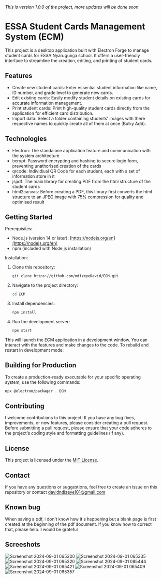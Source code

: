 _This is version 1.0.0 of the project, more updates will be done soon_

# ESSA Student Cards Management System (ECM)

This project is a desktop application built with Electron Forge to manage student cards for ESSA Nyarugunga school. It offers a user-friendly interface to streamline the creation, editing, and printing of student cards.

## Features

- Create new student cards: Enter essential student information like name, ID number, and grade level to generate new cards.
- Edit existing cards: Easily modify student details on existing cards for accurate information management.
- Print student cards: Print high-quality student cards directly from the application for efficient card distribution.
- Import data: Select a folder containing students' images with there respective names to quickly create all of them at once (Bulky Add).

## Technologies

- Electron: The standalone application feature and communication with the system architecture
- bcrypt: Password encrypting and hashing to secure login form, preventing unathorised creation of the cards
- qrcode: Individiual QR Code  for each student, each with a set of information store in it
- jspdf: The main library for creating PDF from the html structure of the student cards
- html2canvas: Before creating a PDF, this library first converts the html structure to an JPEG image with 75% compression for quality and optimised result

## Getting Started

Prerequisites:

- Node.js (version 14 or later): [https://nodejs.org/en](https://nodejs.org/en)
- npm (included with Node.js installation)

Installation:

1. Clone this repository:

   ```bash
   git clone https://github.com/ndizeyeDavid/ECM.git
   ```

2. Navigate to the project directory:

   ```bash
   cd ECM
   ```

3. Install dependencies:

   ```bash
   npm install
   ```

4. Run the development server:

   ```bash
   npm start
   ```

This will launch the ECM application in a development window. You can interact with the features and make changes to the code. To rebuild and restart in development mode:

## Building for Production

To create a production-ready executable for your specific operating system, use the following commands:

```bash
npx @electron/packager . ECM
```

## Contributing

I welcome contributions to this project! If you have any bug fixes, improvements, or new features, please consider creating a pull request. Before submitting a pull request, please ensure that your code adheres to the project's coding style and formatting guidelines (if any).

## License

This project is licensed under the [MIT License](https://github.com/user-attachments/files/16827411/license.txt).

## Contact

If you have any questions or suggestions, feel free to create an issue on this repository or contact davidndizeye101@gmail.com

## Known bug

When saving a pdf, i don't know how it's happening but a blank page is first created at the beginning of the pdf document. If you know how to correct that, please help. I would be grateful

## Screeshots
![Screenshot 2024-09-01 065300](https://github.com/user-attachments/assets/953a7225-a16c-46e4-ae28-6c4bec756fa8)
![Screenshot 2024-09-01 065335](https://github.com/user-attachments/assets/6f9af6f2-8d7a-4cd7-90b2-ae99145aa093)
![Screenshot 2024-09-01 065320](https://github.com/user-attachments/assets/08233b32-8dba-4eff-aacc-11d541d4afb8)
![Screenshot 2024-09-01 065444](https://github.com/user-attachments/assets/dbc64432-e7bf-4dc1-b5dc-9c1fa63989f1)
![Screenshot 2024-09-01 065421](https://github.com/user-attachments/assets/32b062f4-f985-417d-9765-9b4ef34b25fd)
![Screenshot 2024-09-01 065409](https://github.com/user-attachments/assets/7a134492-63cf-40a1-82ba-86a6f55127f5)
![Screenshot 2024-09-01 065357](https://github.com/user-attachments/assets/2a2f3286-b3dc-443c-af6e-8e793486cb10)
